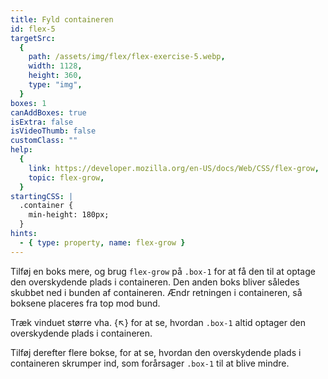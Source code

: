 ```yaml
---
title: Fyld containeren
id: flex-5
targetSrc:
  {
    path: /assets/img/flex/flex-exercise-5.webp,
    width: 1128,
    height: 360,
    type: "img",
  }
boxes: 1
canAddBoxes: true
isExtra: false
isVideoThumb: false
customClass: ""
help:
  {
    link: https://developer.mozilla.org/en-US/docs/Web/CSS/flex-grow,
    topic: flex-grow,
  }
startingCSS: |
  .container {
    min-height: 180px;
  }
hints:
  - { type: property, name: flex-grow }
---
```


Tilføj en boks mere, og brug `flex-grow` på `.box-1` for at få den til at optage den overskydende plads i containeren. Den anden boks bliver således skubbet ned i bunden af containeren. Ændr retningen i containeren, så boksene placeres fra top mod bund.

Træk vinduet større vha. {<span class="resize">↖</span>} for at se, hvordan `.box-1` altid optager den overskydende plads i containeren.

Tilføj derefter flere bokse, for at se, hvordan den overskydende plads i containeren skrumper ind, som forårsager `.box-1` til at blive mindre.
